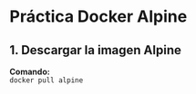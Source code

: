 
# Práctica Docker Alpine

## 1. Descargar la imagen Alpine
**Comando:**  
```docker pull alpine```


